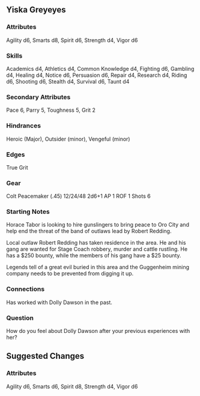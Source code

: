 ## Yiska Greyeyes

### Attributes
Agility d6, Smarts d8, Spirit d6, Strength d4, Vigor d6

### Skills
Academics d4, Athletics d4, Common Knowledge d4, Fighting d6, Gambling d4, Healing d4, Notice d6, Persuasion d6, Repair d4, Research d4, Riding d6, Shooting d6, Stealth d4, Survival d6, Taunt d4

### Secondary Attributes
Pace 6, Parry 5, Toughness 5, Grit 2

### Hindrances
Heroic (Major), Outsider (minor), Vengeful (minor)

### Edges
True Grit

### Gear
Colt Peacemaker (.45) 12/24/48 2d6+1 AP 1 ROF 1 Shots 6

### Starting Notes

Horace Tabor is looking to hire gunslingers to bring peace to Oro City and help end the threat of the band of outlaws lead by Robert Redding.

Local outlaw Robert Redding has taken residence in the area. He and his gang are wanted for Stage Coach robbery, murder and cattle rustling. He has a $250 bounty, while the members of his gang have a $25 bounty.

Legends tell of a great evil buried in this area and the Guggenheim mining company needs to be prevented from digging it up.

### Connections

Has worked with Dolly Dawson in the past.

### Question

How do you feel about Dolly Dawson after your previous experiences with her?

## Suggested Changes

### Attributes
Agility d6, Smarts d6, Spirit d8, Strength d4, Vigor d6